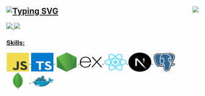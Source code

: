 ## [![Typing SVG](https://readme-typing-svg.herokuapp.com?font=sans-serif&color=%23F7F8FF&multiline=true&width=300&height=30&lines=Hi%2C+I'm+Leonardo)](https://git.io/typing-svg)<img src="https://komarev.com/ghpvc/?username=Leonardo&color=00FF00&label=Visualizações+do+perfil&style=flat-square" align="right"/>


 <div>
  <a href="https://github.com/devleo-m">
  <img height = "190em" src = "https://github-readme-stats.vercel.app/api?username=devleo-m&show_icons=true&theme=chartreuse-dark&include_all_commits=true&count_private=true" />
  <img height = "190em" src = "https://github-readme-stats.vercel.app/api/top-langs/?username=devleo-m&layout=compact&langs_count=6&theme=chartreuse-dark" />

</div>
 
 
### Skills:  
 <div style = "display: inline_block">
    <img align="center" alt="Javascript" height="50" width="60" src="https://raw.githubusercontent.com/devicons/devicon/master/icons/javascript/javascript-original.svg">
    <img align="center" alt="Typescript" height="50" width="60" src="https://raw.githubusercontent.com/devicons/devicon/master/icons/typescript/typescript-original.svg">
    <img align="center" alt="Nodejs" height="50" width="60" src="https://raw.githubusercontent.com/devicons/devicon/master/icons/nodejs/nodejs-original.svg">
    <img align="center" alt="Express" height="50" width="60" src="https://raw.githubusercontent.com/devicons/devicon/master/icons/express/express-original.svg">
    <img align="center" alt="React" height="50" width="60" src="https://raw.githubusercontent.com/devicons/devicon/master/icons/react/react-original.svg">
    <img align="center" alt="Next" height="50" width="60" src="https://raw.githubusercontent.com/devicons/devicon/master/icons/nextjs/nextjs-original.svg">
    <img align="center" alt="Postgresql" height="50" width="60" src="https://raw.githubusercontent.com/devicons/devicon/master/icons/postgresql/postgresql-original.svg">
    <img align="center" alt="MongoDb" height="50" width="60" src="https://raw.githubusercontent.com/devicons/devicon/master/icons/mongodb/mongodb-original.svg">
    <img align="center" alt="Docker" height="50" width="60" src="https://raw.githubusercontent.com/devicons/devicon/master/icons/docker/docker-original.svg">
 </div>
